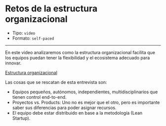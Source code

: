 # Retos de la estructura organizacional

* Tipo: `video`
* Formato: `self-paced`

***

En este video analizaremos como la estructura organizacional facilita 
que los equipos puedan tener la flexibilidad y el ecosistema adecuado
para innovar.


[Estructura organizacional](https://www.useloom.com/share/6bffe7230e984a729dbf284e1d236d2f)

Las cosas que se rescatan de esta entrevista son:

* Equipos pequeños, autónomos, independientes, multidisciplinarios 
	que tienen control end-to-end.
* Proyectos vs. Products: Uno no es mejor que el otro, pero es importante
	saber sus diferencias para poder asignar recursos.
* El equipo debe estar distribuido en base a la metodología (Lean Startup).
